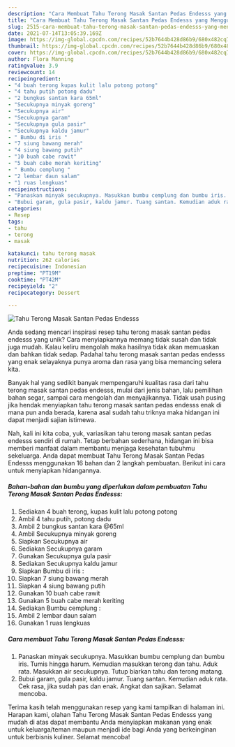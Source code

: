 ```yaml
---
description: "Cara Membuat Tahu Terong Masak Santan Pedas Endesss yang Menggugah Selera"
title: "Cara Membuat Tahu Terong Masak Santan Pedas Endesss yang Menggugah Selera"
slug: 2515-cara-membuat-tahu-terong-masak-santan-pedas-endesss-yang-menggugah-selera
date: 2021-07-14T13:05:39.169Z
image: https://img-global.cpcdn.com/recipes/52b7644b428d86b9/680x482cq70/tahu-terong-masak-santan-pedas-endesss-foto-resep-utama.jpg
thumbnail: https://img-global.cpcdn.com/recipes/52b7644b428d86b9/680x482cq70/tahu-terong-masak-santan-pedas-endesss-foto-resep-utama.jpg
cover: https://img-global.cpcdn.com/recipes/52b7644b428d86b9/680x482cq70/tahu-terong-masak-santan-pedas-endesss-foto-resep-utama.jpg
author: Flora Manning
ratingvalue: 3.9
reviewcount: 14
recipeingredient:
- "4 buah terong kupas kulit lalu potong potong"
- "4 tahu putih potong dadu"
- "2 bungkus santan kara 65ml"
- "Secukupnya minyak goreng"
- "Secukupnya air"
- "Secukupnya garam"
- "Secukupnya gula pasir"
- "Secukupnya kaldu jamur"
- " Bumbu di iris "
- "7 siung bawang merah"
- "4 siung bawang putih"
- "10 buah cabe rawit"
- "5 buah cabe merah keriting"
- " Bumbu cemplung "
- "2 lembar daun salam"
- "1 ruas lengkuas"
recipeinstructions:
- "Panaskan minyak secukupnya. Masukkan bumbu cemplung dan bumbu iris. Tumis hingga harum. Kemudian masukkan terong dan tahu. Aduk rata. Masukkan air secukupnya. Tutup biarkan tahu dan terong matang."
- "Bubui garam, gula pasir, kaldu jamur. Tuang santan. Kemudian aduk rata. Cek rasa, jika sudah pas dan enak. Angkat dan sajikan. Selamat mencoba."
categories:
- Resep
tags:
- tahu
- terong
- masak

katakunci: tahu terong masak 
nutrition: 262 calories
recipecuisine: Indonesian
preptime: "PT19M"
cooktime: "PT42M"
recipeyield: "2"
recipecategory: Dessert

---
```



![Tahu Terong Masak Santan Pedas Endesss](https://img-global.cpcdn.com/recipes/52b7644b428d86b9/680x482cq70/tahu-terong-masak-santan-pedas-endesss-foto-resep-utama.jpg)

Anda sedang mencari inspirasi resep tahu terong masak santan pedas endesss yang unik? Cara menyiapkannya memang tidak susah dan tidak juga mudah. Kalau keliru mengolah maka hasilnya tidak akan memuaskan dan bahkan tidak sedap. Padahal tahu terong masak santan pedas endesss yang enak selayaknya punya aroma dan rasa yang bisa memancing selera kita.

Banyak hal yang sedikit banyak mempengaruhi kualitas rasa dari tahu terong masak santan pedas endesss, mulai dari jenis bahan, lalu pemilihan bahan segar, sampai cara mengolah dan menyajikannya. Tidak usah pusing jika hendak menyiapkan tahu terong masak santan pedas endesss enak di mana pun anda berada, karena asal sudah tahu triknya maka hidangan ini dapat menjadi sajian istimewa.




Nah, kali ini kita coba, yuk, variasikan tahu terong masak santan pedas endesss sendiri di rumah. Tetap berbahan sederhana, hidangan ini bisa memberi manfaat dalam membantu menjaga kesehatan tubuhmu sekeluarga. Anda dapat membuat Tahu Terong Masak Santan Pedas Endesss menggunakan 16 bahan dan 2 langkah pembuatan. Berikut ini cara untuk menyiapkan hidangannya.

<!--inarticleads1-->

##### Bahan-bahan dan bumbu yang diperlukan dalam pembuatan Tahu Terong Masak Santan Pedas Endesss:

1. Sediakan 4 buah terong, kupas kulit lalu potong potong
1. Ambil 4 tahu putih, potong dadu
1. Ambil 2 bungkus santan kara @65ml
1. Ambil Secukupnya minyak goreng
1. Siapkan Secukupnya air
1. Sediakan Secukupnya garam
1. Gunakan Secukupnya gula pasir
1. Sediakan Secukupnya kaldu jamur
1. Siapkan  Bumbu di iris :
1. Siapkan 7 siung bawang merah
1. Siapkan 4 siung bawang putih
1. Gunakan 10 buah cabe rawit
1. Gunakan 5 buah cabe merah keriting
1. Sediakan  Bumbu cemplung :
1. Ambil 2 lembar daun salam
1. Gunakan 1 ruas lengkuas




<!--inarticleads2-->

##### Cara membuat Tahu Terong Masak Santan Pedas Endesss:

1. Panaskan minyak secukupnya. Masukkan bumbu cemplung dan bumbu iris. Tumis hingga harum. Kemudian masukkan terong dan tahu. Aduk rata. Masukkan air secukupnya. Tutup biarkan tahu dan terong matang.
1. Bubui garam, gula pasir, kaldu jamur. Tuang santan. Kemudian aduk rata. Cek rasa, jika sudah pas dan enak. Angkat dan sajikan. Selamat mencoba.




Terima kasih telah menggunakan resep yang kami tampilkan di halaman ini. Harapan kami, olahan Tahu Terong Masak Santan Pedas Endesss yang mudah di atas dapat membantu Anda menyiapkan makanan yang enak untuk keluarga/teman maupun menjadi ide bagi Anda yang berkeinginan untuk berbisnis kuliner. Selamat mencoba!
